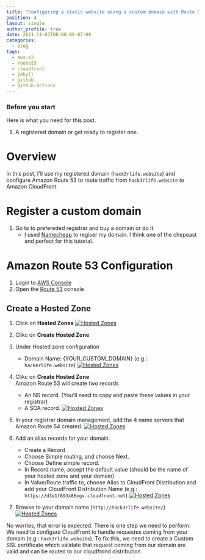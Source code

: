 ```yaml
---
title: "Configuring a static website using a custom domain with Route 53"
position: 4
layout: single
author_profile: true
date: 2021-11-03T08:00:00-07:00
categories:
  - blog
tags:
  - aws-s3
  - route53
  - cloudfront
  - jekyll
  - github
  - github-actions
---
```


### Before you start
Here is what you need for this post.
1. A registered domain or get ready to register one.

# Overview
In this post, I'll use my registered domain (`hack3rlife.website`) and configure Amazon Route 53 to route traffic from `hack3rlife.website` to Amazon CloudFront.

#  Register a custom domain
1. Go to to prefereded registrar and buy a domain or do it 
    * I used [Namecheap](https://www.namecheap.com/) to regiser my domain. I think one of the chepeast and perfect for this tutorial.  

# Amazon Route 53 Configuration
1. Login to [AWS Console](console.aws.amazon.com)
1. Open the [Route 53](https://console.aws.amazon.com/route53/) console

## Create a Hosted Zone
1. Click on <b>Hosted Zones</b> 
[![Hosted Zones](https://i.ibb.co/hFpp12z/Create-Hosted-Zone-0.png)](https://i.ibb.co/hFpp12z/Create-Hosted-Zone-0.png)
1. Clikc on <b>Create Hosted Zone</b>

1. Under Hosted zone configuration 
    * Domain Name: {YOUR_CUSTOM_DOMAIN} (e.g.: `hackerlife.website`)
    [![Hosted Zones](https://i.ibb.co/6YSkm1w/Create-Hosted-Zone-3.png)](https://i.ibb.co/6YSkm1w/Create-Hosted-Zone-3.png)
 1. Clikc on <b>Create Hosted Zone</b>   
    Amazon Route 53 will create two records
    * An NS record. (You'll need to copy and paste these values in your registrar)
    * A SOA record.
    [![Hosted Zones](https://i.ibb.co/VLGcYRj/Create-Hosted-Zone-5.png)](https://i.ibb.co/VLGcYRj/Create-Hosted-Zone-5.png)

1. In your registrar domain management, add the 4 name servers that Amazon Route 54 created.
[![Hosted Zones](https://i.ibb.co/gZbDrhn/Create-Hosted-Zone-7.png)](https://i.ibb.co/gZbDrhn/Create-Hosted-Zone-7.png)
1.  Add an alias records for your domain. 
    * Create a Record
    * Choose Simple routing, and choose Next.
    * Choose Define simple record.
    * In Record name, accept the default value (should be the name of your hosted zone and your domain)
    * In Value/Route traffic to, choose Alias to CloudFront Distribution and add your CloudFront Distribution Name (e.g.: `https://d3e1f693x86xgv.cloudfront.net`)
    [![Hosted Zones](https://i.ibb.co/Zdg5NkM/Create-Hosted-Zone-6.png)](https://i.ibb.co/Zdg5NkM/Create-Hosted-Zone-6.png)
    
1. Browse to your domain name (`http://hack3rlife.website/`)
[![Hosted Zones](https://i.ibb.co/Q8Jrhb2/Create-Hosted-Zone-8.png)](https://i.ibb.co/Q8Jrhb2/Create-Hosted-Zone-8.png)

No worries, that error is expected.  There is one step we need to perform.  We need to configure CloudFront to handle requestes coming from your domain (e.g.: `hack3rlife.website`). To fix this, we need to create a Custom SSL certificate which validate that request coming from our domain are valid and can be routed to our cloudfrond distribution.



